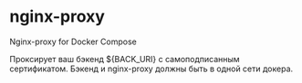 # nginx-proxy

Nginx-proxy for Docker Compose

Проксирует ваш бэкенд ${BACK_URI} с самоподписанным сертификатом.
Бэкенд и nginx-proxy должны быть в одной сети докера.
